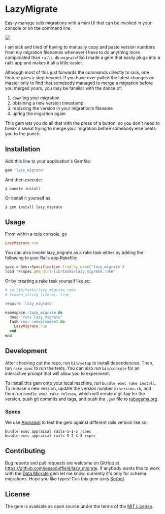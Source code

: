 # LazyMigrate

Easily manage rails migrations with a mini UI that can be invoked in your console or on the command line.

![](/github/demo.gif)

I am sick and tired of having to manually copy and paste version numbers from my migration filenames whenever I have to do anything more complicated than `rails db:migrate`! So I made a gem that easily plugs into a rails app and makes it all a little easier.

Although most of this just forwards the commands directly to rails, one feature goes a step beyond. If you have ever pulled the latest changes on master only to find that somebody managed to merge a migration before you merged yours, you may be familiar with the dance of:
1) `down`'ing your migration
2) obtaining a new version timestamp
3) replacing the version in your migration's filename
4) up'ing the migration again

This gem lets you do all that with the press of a button, so you don't need to break a sweat trying to merge your migration before somebody else beats you to the punch.

## Installation

Add this line to your application's Gemfile:

```ruby
gem 'lazy_migrate'
```

And then execute:

    $ bundle install

Or install it yourself as:

    $ gem install lazy_migrate

## Usage

From within a rails console, go

```ruby
LazyMigrate.run
```

You can also invoke lazy_migrate as a rake task either by adding the following to your Rails app Rakefile:

```ruby
spec = Gem::Specification.find_by_name('lazy_migrate')
load "#{spec.gem_dir}/lib/tasks/lazy_migrate.rake"
```

Or by creating a rake task yourself like so:

```ruby
# in lib/tasks/lazy_migrate.rake
# frozen_string_literal: true

require 'lazy_migrate'

namespace :lazy_migrate do
  desc 'runs lazy_migrate'
  task run: :environment do
    LazyMigrate.run
  end
end

```

## Development

After checking out the repo, run `bin/setup` to install dependencies. Then, run `rake spec` to run the tests. You can also run `bin/console` for an interactive prompt that will allow you to experiment.

To install this gem onto your local machine, run `bundle exec rake install`. To release a new version, update the version number in `version.rb`, and then run `bundle exec rake release`, which will create a git tag for the version, push git commits and tags, and push the `.gem` file to [rubygems.org](https://rubygems.org).

### Specs

We use [Appraisal](https://github.com/thoughtbot/appraisal) to test the gem against different rails version like so:

```
bundle exec appraisal rails-5-1-5 rspec
bundle exec appraisal rails-5-2-4-3 rspec
```

## Contributing

Bug reports and pull requests are welcome on GitHub at https://github.com/jesseduffield/lazy_migrate.
If anybody wants this to work with the [Data Migrate](https://rubygems.org/gems/data_migrate/versions/1.2.0) gem let me know, currently it's only for schema migrations.
Hope you like types! Cos this gem uses [Sorbet](https://sorbet.org/).

## License

The gem is available as open source under the terms of the [MIT License](https://opensource.org/licenses/MIT).
